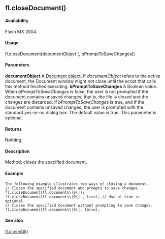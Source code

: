 ## fl.closeDocument()

#### Availability

Flash MX 2004.

#### Usage

fl.closeDocument(documentObject \[, bPromptToSaveChanges\])

#### Parameters

**documentObject** A [Document object](#_bookmark116). If *documentObject* refers to the active document, the Document window might not close until the script that calls this method finishes executing.
**bPromptToSaveChanges** A Boolean value. When *bPromptToSaveChanges* is false, the user is not prompted if the document contains unsaved changes; that is, the file is closed and the changes are discarded. If *bPromptToSaveChanges* is true, and if the document contains unsaved changes, the user is prompted with the standard yes-or-no dialog box. The default value is true. This parameter is optional.

#### Returns

Nothing.

#### Description

Method; closes the specified document.

#### Example

```
The following example illustrates two ways of closing a document.
// Closes the specified document and prompts to save changes. fl.closeDocument(fl.documents\[0\]);
fl.closeDocument(fl.documents\[0\] , true); // Use of true is optional.
// Closes the specified document without prompting to save changes. fl.closeDocument(fl.documents\[0\], false);

```
#### See also

[fl.closeAll()](#_bookmark459)
